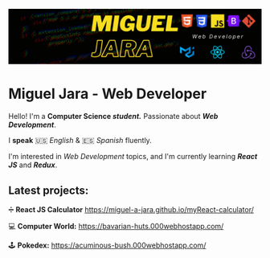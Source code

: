 ![Main Picture](https://github.com/Miguel-A-Jara/Miguel-A-Jara/blob/15b796d81494f4c0b0cda1722ac570e6a905aadd/profile_picture.png)
# Miguel Jara - Web Developer

Hello! I'm a **Computer Science _student._** Passionate about **_Web Development_**.

I **speak**  🇺🇸  _English_ &  🇪🇸  _Spanish_ fluently.

I'm interested in _Web Development_ topics, and I'm currently learning **_React JS_** and **_Redux_**.

## **Latest  projects:**

➗ **React JS Calculator** https://miguel-a-jara.github.io/myReact-calculator/

💻 **Computer World:** https://bavarian-huts.000webhostapp.com/

🕹️ **Pokedex:** https://acuminous-bush.000webhostapp.com/
